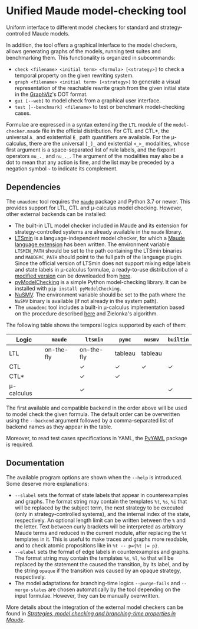 Unified Maude model-checking tool
=================================

Uniform interface to different model checkers for standard and
strategy-controlled Maude models.

In addition, the tool offers a graphical interface to the model checkers,
allows generating graphs of the models, running test suites and
benchmarking them. This functionality is organized in subcommands:

* `check <filename> <initial term> <formula> [<strategy>]` to check a
temporal property on the given rewriting system.
* `graph <filename> <initial term> [<strategy>]` to generate a visual
representation of the reachable rewrite graph from the given initial state
in the [GraphViz](https://graphviz.org/)'s DOT format.
* `gui [--web]` to model check from a graphical user interface.
* `test [--benchmark] <filename>` to test or benchmark model-checking cases.

Formulae are expressed in a syntax extending the `LTL` module of the 
`model-checker.maude` file in the official distribution. For CTL and CTL*, the
universal `A_` and existential `E_` path quantifiers are available. For the
μ-calculus, there are the universal `[_]_` and existential `<_>_` modalities,
whose first argument is a space-separated list of rule labels, and the
fixpoint operators `mu_._` and `nu_._`. The argument of the modalities may also
be a dot to mean that any action is fine, and the list may be preceded by a
negation symbol `~` to indicate its complement.


Dependencies
------------

The `umaudemc` tool requires the [`maude`](https://pypi.org/pkg/maude) package
and Python 3.7 or newer. This provides support for LTL, CTL and μ-calculus
model checking. However, other external backends can be installed:

* The built-in LTL model checker included in Maude and its extension for
strategy-controlled systems are already available in the `maude` library.
* [LTSmin](https://ltsmin.utwente.nl) is a language-independent model checker,
for which a [Maude language extension](http://maude.ucm.es/strategies)
has been written. The environment variable `LTSMIN_PATH` should be set to
the path containing the LTSmin binaries and `MAUDEMC_PATH` should point
to the full path of the language plugin. Since the official version of LTSmin
does not support mixing edge labels and state labels in μ-calculus formulae,
a ready-to-use distribution of a
[modified version](https://github.com/fadoss/ltsmin) can be downloaded from
[here](http://maude.ucm.es/strategies).
* [pyModelChecking](https://pypi.org/project/pyModelChecking/) is a simple
Python model-checking library. It can be installed with
`pip install pyModelChecking`.
* [NuSMV](http://nusmv.fbk.eu/). The environment variable should be set to
the path where the `NuSMV` binary is available (if not already in the system
path).
* The `umaudemc` tool includes a built-in μ-calculus implementation based on
the procedure described [here](https://doi.org/10.1007/978-3-319-10575-8_26)
and Zielonka's algorithm.

The following table shows the temporal logics supported by each of them:

| Logic      | `maude`     | `ltsmin`    | `pymc`   | `nusmv`  | `builtin` |
| ---------- | ----------- | ----------- | -------- | -------- | --------- |
| LTL        | on-the-fly  | on-the-fly  | tableau  | tableau  |           |
| CTL        |             | ✓           | ✓        | ✓        | ✓         |
| CTL*       |             | ✓           | ✓        |          |           |
| μ-calculus |             | ✓           |          |          | ✓         |

The first available and compatible backend in the order above will be used to
model check the given formula. The default order can be overwritten using the
`--backend` argument followed by a comma-separated list of backend names as
they appear in the table.

Moreover, to read test cases specifications in YAML, the 
[PyYAML](https://pypi.org/project/pyaml/) package is required.

Documentation
-------------

The available program options are shown when the `--help` is introduced.
Some deserve more explanations:

* `--slabel` sets the format of state labels that appear in counterexamples and
graphs. The format string may contain the templates `%t`, `%s`, `%i` that will
be replaced by the subject term, the next strategy to be executed (only in
strategy-controlled systems), and the internal index of the state,
respectively. An optional length limit can be written between the `%` and the
letter. Text between curly brackets will be interpreted as arbitrary Maude
terms and reduced in the current module, after replacing the `%t` templates in
it. This is useful to make traces and graphs more readable, and to check atomic
propositions like in `%t -- p={%t |= p}`.
* `--elabel` sets the format of edge labels in counterexamples and graphs. The
format string may contain the templates `%s`, `%l`, `%o` that will be replaced
by the statement the caused the transition, by its label, and by the string
`opaque` if the transition was caused by an opaque strategy, respectively.
* The model adaptations for branching-time logics `--purge-fails` and
`--merge-states` are chosen automatically by the tool depending on the input
formulae. However, they can be manually overwritten.

More details about the integration of the external model checkers can be found
in [*Strategies, model checking and branching-time properties in Maude*](http://wrla2020.webs.upv.es/pre-proceedings.pdf#page=179).

